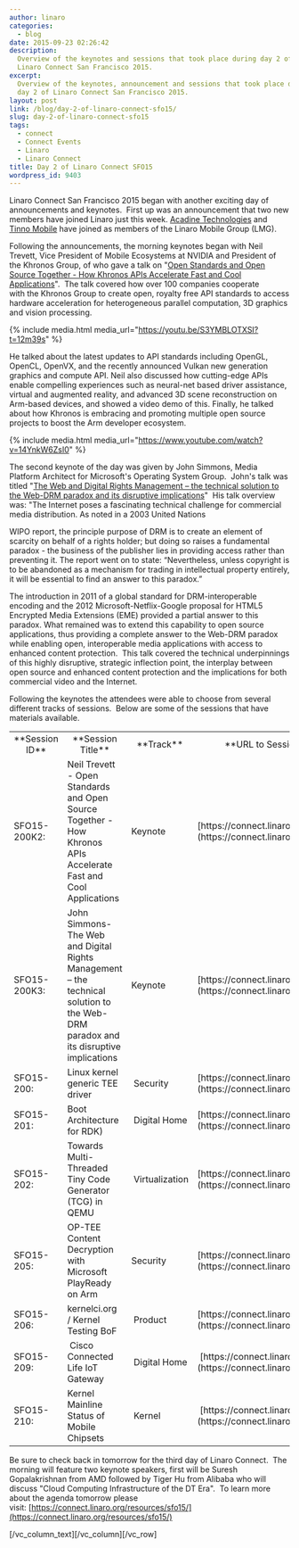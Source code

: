 ```yaml
---
author: linaro
categories:
  - blog
date: 2015-09-23 02:26:42
description:
  Overview of the keynotes and sessions that took place during day 2 of
  Linaro Connect San Francisco 2015.
excerpt:
  Overview of the keynotes, announcement and sessions that took place during
  day 2 of Linaro Connect San Francisco 2015.
layout: post
link: /blog/day-2-of-linaro-connect-sfo15/
slug: day-2-of-linaro-connect-sfo15
tags:
  - connect
  - Connect Events
  - Linaro
  - Linaro Connect
title: Day 2 of Linaro Connect SFO15
wordpress_id: 9403
---
```


Linaro Connect San Francisco 2015 began with another exciting day of announcements and keynotes.  First up was an announcement that two new members have joined Linaro just this week. [Acadine Technologies](https://youtu.be/S3YMBLOTXSI?t=3m6s) and [Tinno Mobile](https://youtu.be/5viiqYeOATI?t=1h29m16s) have joined as members of the Linaro Mobile Group (LMG).

Following the announcements, the morning keynotes began with Neil Trevett, Vice President of Mobile Ecosystems at NVIDIA and President of the Khronos Group, of who gave a talk on "[Open Standards and Open Source Together - How Khronos APIs Accelerate Fast and Cool Applications](https://youtu.be/S3YMBLOTXSI?t=12m39s)".  The talk covered how over 100 companies cooperate with the Khronos Group to create open, royalty free API standards to access hardware acceleration for heterogeneous parallel computation, 3D graphics and vision processing.

{% include media.html media_url="https://youtu.be/S3YMBLOTXSI?t=12m39s" %}

He talked about the latest updates to API standards including OpenGL, OpenCL, OpenVX, and the recently announced Vulkan new generation graphics and compute API. Neil also discussed how cutting-edge APIs enable compelling experiences such as neural-net based driver assistance, virtual and augmented reality, and advanced 3D scene reconstruction on Arm-based devices, and showed a video demo of this. Finally, he talked about how Khronos is embracing and promoting multiple open source projects to boost the Arm developer ecosystem.

{% include media.html media_url="https://www.youtube.com/watch?v=14YnkW6ZsI0" %}

The second keynote of the day was given by John Simmons, Media Platform Architect for Microsoft's Operating System Group.  John's talk was titled "[The Web and Digital Rights Management – the technical solution to the Web-DRM paradox and its disruptive implications](https://www.youtube.com/watch?v=14YnkW6ZsI0)"  His talk overview was: "The Internet poses a fascinating technical challenge for commercial media distribution. As noted in a 2003 United Nations

WIPO report, the principle purpose of DRM is to create an element of scarcity on behalf of a rights holder; but doing so raises a fundamental paradox - the business of the publisher lies in providing access rather than preventing it. The report went on to state: “Nevertheless, unless copyright is to be abandoned as a mechanism for trading in intellectual property entirely, it will be essential to find an answer to this paradox.”

The introduction in 2011 of a global standard for DRM-interoperable encoding and the 2012 Microsoft-Netflix-Google proposal for HTML5 Encrypted Media Extensions (EME) provided a partial answer to this paradox. What remained was to extend this capability to open source applications, thus providing a complete answer to the Web-DRM paradox while enabling open, interoperable media applications with access to enhanced content protection.  This talk covered the technical underpinnings of this highly disruptive, strategic inflection point, the interplay between open source and enhanced content protection and the implications for both commercial video and the Internet.

Following the keynotes the attendees were able to choose from several different tracks of sessions.  Below are some of the sessions that have materials available.

<table width="1020" class="table responsive-table">
<tbody >
<tr >

<td width="90" style="text-align: center;" markdown="1">
**Session ID**
</td>

<td width="347" style="text-align: center;" markdown="1">
**Session Title**
</td>

<td width="64" style="text-align: center;" markdown="1">
**Track**
</td>

<td width="519" style="text-align: center;" markdown="1">
**URL to Session Information**
</td>
</tr>
<tr >

<td width="90" markdown="1">
SFO15-200K2:
</td>

<td width="347" markdown="1">
Neil Trevett - Open Standards and Open Source Together - How Khronos APIs Accelerate Fast and Cool Applications
</td>

<td width="64" markdown="1">
Keynote
</td>

<td width="519" markdown="1">
[https://connect.linaro.org/resources/sfo15/](https://connect.linaro.org/resources/sfo15/)
</td>
</tr>
<tr >

<td width="90" markdown="1">
SFO15-200K3:
</td>

<td width="347" markdown="1">
John Simmons- The Web and Digital Rights Management – the technical solution to the Web-DRM paradox and its disruptive implications
</td>

<td width="64" markdown="1">
Keynote
</td>

<td width="519" markdown="1">
[https://connect.linaro.org/resources/sfo15/](https://connect.linaro.org/resources/sfo15/)
</td>
</tr>
<tr >

<td width="90" markdown="1">
SFO15-200:
</td>

<td width="347" markdown="1">
Linux kernel generic TEE driver
</td>

<td width="64" markdown="1">
 Security
</td>

<td width="519" markdown="1">
[https://connect.linaro.org/resources/sfo15/](https://connect.linaro.org/resources/sfo15/)
</td>
</tr>
<tr >

<td width="90" markdown="1">
SFO15-201:
</td>

<td width="347" markdown="1">
Boot Architecture for RDK)
</td>

<td width="64" markdown="1">
 Digital Home
</td>

<td width="519" markdown="1">
[https://connect.linaro.org/resources/sfo15/](https://connect.linaro.org/resources/sfo15/)
</td>
</tr>
<tr >

<td width="90" markdown="1">
SFO15-202:
</td>

<td width="347" markdown="1">
Towards Multi-Threaded Tiny Code Generator (TCG) in QEMU
</td>

<td width="64" markdown="1">
 Virtualization
</td>

<td width="519" markdown="1">
[https://connect.linaro.org/resources/sfo15/](https://connect.linaro.org/resources/sfo15/)
</td>
</tr>
<tr >

<td width="90" markdown="1">
SFO15-205:
</td>

<td width="347" markdown="1">
OP-TEE Content Decryption with Microsoft PlayReady on Arm
</td>

<td width="64" markdown="1">
Security
</td>

<td width="519" markdown="1">
[https://connect.linaro.org/resources/sfo15/](https://connect.linaro.org/resources/sfo15/)
</td>
</tr>
<tr >

<td width="90" markdown="1">
SFO15-206:
</td>

<td width="347" markdown="1">
kernelci.org / Kernel Testing BoF
</td>

<td width="64" markdown="1">
 Product
</td>

<td width="519" markdown="1">
[https://connect.linaro.org/resources/sfo15/](https://connect.linaro.org/resources/sfo15/)
</td>
</tr>
<tr >

<td width="90" markdown="1">
SFO15-209:
</td>

<td width="347" markdown="1">
 Cisco Connected Life IoT Gateway
</td>

<td width="64" markdown="1">
 Digital Home
</td>

<td width="519" markdown="1">
 [https://connect.linaro.org/resources/sfo15/](https://connect.linaro.org/resources/sfo15/)
</td>
</tr>
<tr >

<td width="90" markdown="1">
SFO15-210:
</td>

<td width="347" markdown="1">
Kernel Mainline Status of Mobile Chipsets
</td>

<td width="64" markdown="1">
 Kernel
</td>

<td width="519" markdown="1">
 [https://connect.linaro.org/resources/sfo15/](https://connect.linaro.org/resources/sfo15/)
</td>
</tr>
</tbody>
</table>

Be sure to check back in tomorrow for the third day of Linaro Connect.  The morning will feature two keynote speakers, first will be Suresh Gopalakrishnan from AMD followed by Tiger Hu from Alibaba who will discuss "Cloud Computing Infrastructure of the DT Era".  To learn more about the agenda tomorrow please visit: [https://connect.linaro.org/resources/sfo15/](https://connect.linaro.org/resources/sfo15/)

[/vc_column_text][/vc_column][/vc_row]
